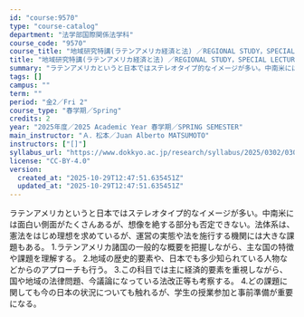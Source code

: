 ```yaml
---
id: "course:9570"
type: "course-catalog"
department: "法学部国際関係法学科"
course_code: "9570"
course_title: "地域研究特講(ラテンアメリカ経済と法) ／REGIONAL STUDY，SPECIAL LECTURE"
title: "地域研究特講(ラテンアメリカ経済と法) ／REGIONAL STUDY，SPECIAL LECTURE"
summary: "ラテンアメリカというと日本ではステレオタイプ的なイメージが多い。中南米には面白い側面がたくさんあるが、想像を絶する部分も否定できない。法体系は、憲法をはじめ理想を求めているが、運営の実態や法を施行する機関には大きな課題もある。 1.ラテンア…"
tags: []
campus: ""
term: ""
period: "金2／Fri 2"
course_type: "春学期／Spring"
credits: 2
year: "2025年度／2025 Academic Year 春学期／SPRING SEMESTER"
main_instructor: "Ａ．松本／Juan Alberto MATSUMOTO"
instructors: ["[]"]
syllabus_url: "https://www.dokkyo.ac.jp/research/syllabus/2025/0302/0302_09570_ja_JP.html"
license: "CC-BY-4.0"
version:
  created_at: "2025-10-29T12:47:51.635451Z"
  updated_at: "2025-10-29T12:47:51.635451Z"
---
```

ラテンアメリカというと日本ではステレオタイプ的なイメージが多い。中南米には面白い側面がたくさんあるが、想像を絶する部分も否定できない。法体系は、憲法をはじめ理想を求めているが、運営の実態や法を施行する機関には大きな課題もある。 1.ラテンアメリカ諸国の一般的な概要を把握しながら、主な国の特徴や課題を理解する。 2.地域の歴史的要素や、日本でも多少知られている人物などからのアプローチも行う。 3.この科目では主に経済的要素を重視しながら、国や地域の法律問題、今議論になっている法改正等も考察する。 4.どの課題に関しても今の日本の状況についても触れるが、学生の授業参加と事前準備が重要になる。

